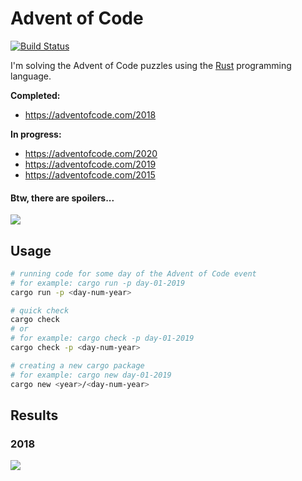 # Advent of Code

[![Build Status](https://github.com/dashed/advent-of-code/workflows/Rust/badge.svg)](https://github.com/dashed/advent-of-code/actions?workflow=Rust)

I'm solving the Advent of Code puzzles using the [Rust](https://www.rust-lang.org/) programming language.

**Completed:**

- https://adventofcode.com/2018

**In progress:**

- https://adventofcode.com/2020
- https://adventofcode.com/2019
- https://adventofcode.com/2015

#### Btw, there are spoilers...

![](https://media.giphy.com/media/3bznFj6OB5381BEjDu/giphy.gif)

## Usage

```sh
# running code for some day of the Advent of Code event
# for example: cargo run -p day-01-2019
cargo run -p <day-num-year>

# quick check
cargo check
# or
# for example: cargo check -p day-01-2019
cargo check -p <day-num-year>

# creating a new cargo package
# for example: cargo new day-01-2019
cargo new <year>/<day-num-year>
```


## Results

### 2018

![](/results/ascii_image_2018.gif)
